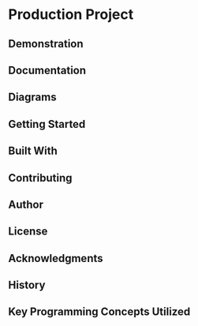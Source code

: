 # Production Project


## Demonstration


## Documentation


## Diagrams


## Getting Started


## Built With


## Contributing


## Author


## License


## Acknowledgments


## History


## Key Programming Concepts Utilized
